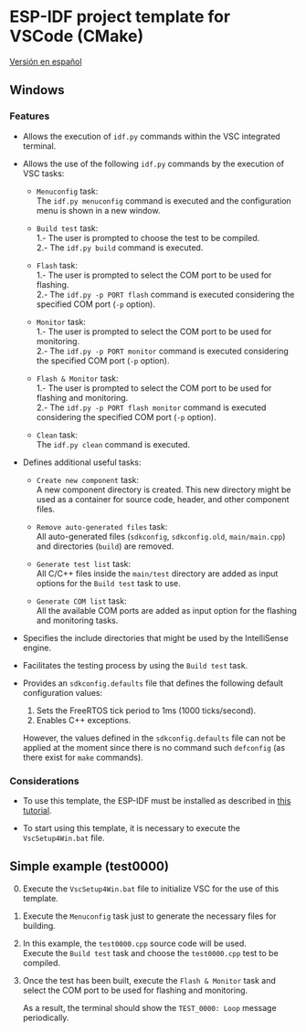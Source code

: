 # **ESP-IDF project template for VSCode (CMake)**

[Versión en español](https://github.com/mr-verdant-13/esp-idf-vscode-cmake-template/blob/v1.0.0/LEAME.md)

## **Windows**

### **Features**

- Allows the execution of `idf.py` commands within the VSC integrated terminal.

- Allows the use of the following `idf.py` commands by the execution of VSC tasks:

    - `Menuconfig` task:\
        The `idf.py menuconfig` command is executed and the configuration menu is shown in a new window.

    - `Build test` task:\
        1.- The user is prompted to choose the test to be compiled.\
        2.- The `idf.py build` command is executed.
    
    - `Flash` task:\
        1.- The user is prompted to select the COM port to be used for flashing.\
        2.- The `idf.py -p PORT flash` command is executed considering the specified COM port (`-p` option).

    - `Monitor` task:\
        1.- The user is prompted to select the COM port to be used for monitoring.\
        2.- The `idf.py -p PORT monitor` command is executed considering the specified COM port (`-p` option).

    - `Flash & Monitor` task:\
        1.- The user is prompted to select the COM port to be used for flashing and monitoring.\
        2.- The `idf.py -p PORT flash monitor` command is executed considering the specified COM port (`-p` option).

    - `Clean` task:\
        The `idf.py clean` command is executed.

- Defines additional useful tasks:

    - `Create new component` task:\
        A new component directory is created. This new directory might be used as a container for source code, header, and other component files.

    - `Remove auto-generated files` task:\
        All auto-generated files (`sdkconfig`, `sdkconfig.old`, `main/main.cpp`) and directories (`build`) are removed.

    - `Generate test list` task:\
        All C/C++ files inside the `main/test` directory are added as input options for the `Build test` task to use.

    - `Generate COM list` task:\
        All the available COM ports are added as input option for the flashing and monitoring tasks.

- Specifies the include directories that might be used by the IntelliSense engine.

- Facilitates the testing process by using the `Build test` task.

- Provides an `sdkconfig.defaults` file that defines the following default configuration values:
    1. Sets the FreeRTOS tick period to 1ms (1000 ticks/second).
    2. Enables C++ exceptions.

    However, the values defined in the `sdkconfig.defaults` file can not be applied at the moment since there is no command such `defconfig` (as there exist for `make` commands).

### **Considerations**

- To use this template, the ESP-IDF must be installed as described in [this tutorial](https://github.com/mr-verdant-13/esp-idf-instructions/blob/master/README.md).

- To start using this template, it is necessary to execute the `VscSetup4Win.bat` file.

## **Simple example (test0000)**

0. Execute the `VscSetup4Win.bat` file to initialize VSC for the use of this template.

1. Execute the `Menuconfig` task just to generate the necessary files for building.

2. In this example, the `test0000.cpp` source code will be used.\
   Execute the `Build test` task and choose the `test0000.cpp` test to be compiled.

3. Once the test has been built, execute the `Flash & Monitor` task and select the COM port to be used for flashing and monitoring.

    As a result, the terminal should show the `TEST_0000: Loop` message periodically.
